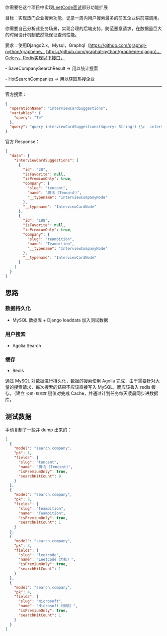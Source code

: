 你需要在这个项目中实现[LeetCode面试](https://leetcode-cn.com/interview)部分功能扩展

目标：实现热门企业搜索功能，记录一周内用户搜索最多的前五企业供前端调用。

你需要自己分析此业务场景，实现合理的后端支持，防范恶意请求，在数据量巨大的时候设计机制依然能保证查询性能。

要求：使用Django2.x，Mysql，Graphql（https://github.com/graphql-python/graphene， https://github.com/graphql-python/graphene-django），Celery，Redis实现以下接口，

\- SaveCompanySearchResult -> 用以统计搜索

\- HotSearchCompanies -> 用以获取热搜企业

***

官方搜索：

```json
{
  "operationName": "interviewCardSuggestions",
  "variables": {
    "query": "Te"
  },
  "query": "query interviewCardSuggestions($query: String!) {\n  interviewCardSuggestions(query: $query) {\n    id\n    isFavorite\n    isPremiumOnly\n    company {\n      slug\n      name\n      __typename\n    }\n    __typename\n  }\n}\n"
}
```

官方 Response：

```json
{
  "data": {
    "interviewCardSuggestions": [
      {
        "id": "28",
        "isFavorite": null,
        "isPremiumOnly": true,
        "company": {
          "slug": "tencent",
          "name": "腾讯 (Tencent)",
          "__typename": "InterviewCompanyNode"
        },
        "__typename": "InterviewCardNode"
      },
      {
        "id": "188",
        "isFavorite": null,
        "isPremiumOnly": true,
        "company": {
          "slug": "teambition",
          "name": "Teambition",
          "__typename": "InterviewCompanyNode"
        },
        "__typename": "InterviewCardNode"
      }
    ]
  }
}
```

## 思路

### 数据持久化

* MySQL 数据库 + Django loaddata 加入测试数据

### 用户搜索

* Agolia Search

### 缓存

* Redis

通过 MySQL 对数据进行持久化，数据的搜索使用 Agolia 完成，由于需要针对大量的搜索请求，每次搜索的结果不应该直接写入 MySQL，而应该丢入 redis 缓存。（建立 `公司-搜索数` 键值对完成 Cache，并通过计划任务每天凌晨同步进数据库。



## 测试数据

手动复制了一些并 dump 出来的：

```json
[
  {
    "model": "search.company",
    "pk": 1,
    "fields": {
      "slug": "tencent",
      "name": "腾讯 (Tencent)",
      "isPremiumOnly": true,
      "searchHitCount": 0
    }
  },
  {
    "model": "search.company",
    "pk": 2,
    "fields": {
      "slug": "teambition",
      "name": "Teambition",
      "isPremiumOnly": true,
      "searchHitCount": 1
    }
  },
  {
    "model": "search.company",
    "pk": 3,
    "fields": {
      "slug": "leetcode",
      "name": "LeetCode（力扣）",
      "isPremiumOnly": true,
      "searchHitCount": 1
    }
  },
  {
    "model": "search.company",
    "pk": 4,
    "fields": {
      "slug": "microsoft",
      "name": "Microsoft（微软）",
      "isPremiumOnly": true,
      "searchHitCount": 1
    }
  }
]
```

